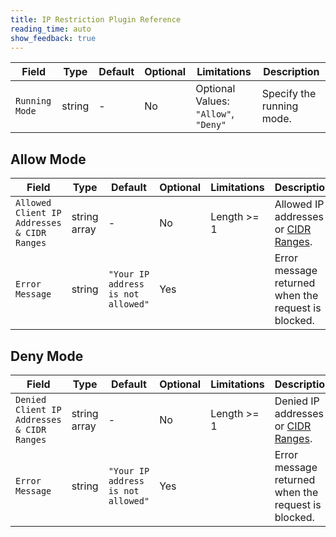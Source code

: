 ```yaml
---
title: IP Restriction Plugin Reference
reading_time: auto
show_feedback: true
---
```


| Field          | Type   | Default | Optional | Limitations                            | Description               |
|----------------|--------|---------|----------|----------------------------------------|---------------------------|
| `Running Mode` | string | -       | No       | Optional Values: `"Allow"`, `"Deny"`   | Specify the running mode. |

## Allow Mode

| Field                                       | Type         | Default                            | Optional | Limitations | Description                                                                                                                                                                |
|---------------------------------------------|--------------|------------------------------------|----------|-------------|----------------------------------------------------------------------------------------------------------------------------------------------------------------------------|
| `Allowed Client IP Addresses & CIDR Ranges` | string array | -                                  | No       | Length >= 1 | Allowed IP addresses or [CIDR Ranges](https://en.wikipedia.org/wiki/Classless_Inter-Domain_Routing#:~:text=CIDR%20is%20also%20used%20for,of%20bits%20in%20the%20address.). |
| `Error Message`                             | string       | `"Your IP address is not allowed"` | Yes      |             | Error message returned when the request is blocked.                                                                                                                        |

## Deny Mode

| Field                                      | Type           | Default                               | Optional | Limitations | Description                                                                                                                                                               |
|--------------------------------------------|----------------|---------------------------------------|----------|-------------|---------------------------------------------------------------------------------------------------------------------------------------------------------------------------|
| `Denied Client IP Addresses & CIDR Ranges` | string array   | -                                     | No       | Length >= 1 | Denied IP addresses or [CIDR Ranges](https://en.wikipedia.org/wiki/Classless_Inter-Domain_Routing#:~:text=CIDR%20is%20also%20used%20for,of%20bits%20in%20the%20address.). |
| `Error Message`                            | string         | `"Your IP address is not allowed"`    | Yes      |             | Error message returned when the request is blocked.                                                                                                                       |
